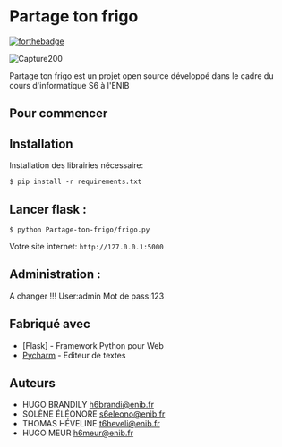 # Partage ton frigo

[![forthebadge](https://forthebadge.com/images/badges/made-with-python.svg)](https://forthebadge.com)

![Capture200](https://user-images.githubusercontent.com/57805878/76347045-419d4180-6306-11ea-84b6-59658e70a1fc.PNG)

Partage ton frigo est un projet open source développé dans le cadre du cours d'informatique S6 à l'ENIB

## Pour commencer
## Installation

Installation des librairies nécessaire:

```
$ pip install -r requirements.txt
```


## Lancer flask :
```
$ python Partage-ton-frigo/frigo.py
```

Votre site internet:  `http://127.0.0.1:5000`

## Administration :
A changer !!!
User:admin
Mot de pass:123

## Fabriqué avec

* [Flask] - Framework Python pour Web
* [Pycharm](https://www.jetbrains.com/fr-fr/pycharm/) - Editeur de textes

## Auteurs
- HUGO BRANDILY h6brandi@enib.fr
- SOLÈNE ÉLÉONORE  s6eleono@enib.fr
- THOMAS HÉVELINE  t6heveli@enib.fr
- HUGO MEUR  h6meur@enib.fr




